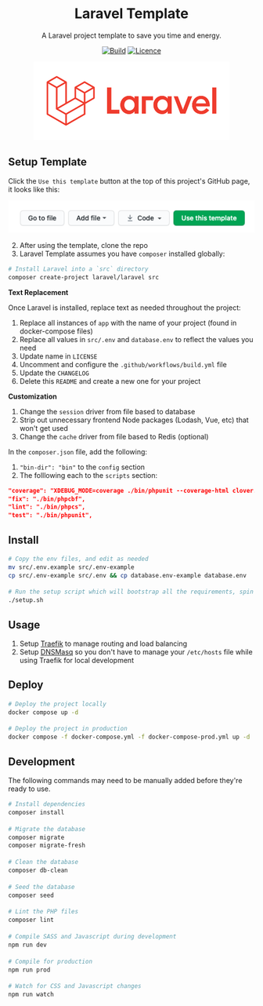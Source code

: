 <div align="center">

# Laravel Template

A Laravel project template to save you time and energy.

[![Build](https://github.com/Justintime50/laravel-template/workflows/build/badge.svg)](https://github.com/Justintime50/laravel-template/actions)
[![Licence](https://img.shields.io/github/license/justintime50/laravel-template)](LICENSE)

<img src="https://raw.githubusercontent.com/justintime50/assets/main/src/laravel-template/showcase.png" alt="Showcase">

</div>

## Setup Template

Click the `Use this template` button at the top of this project's GitHub page, it looks like this:

<img src="https://raw.githubusercontent.com/justintime50/assets/main/src/templates/use_template_button.png" alt="Showcase">

2. After using the template, clone the repo
3. Laravel Template assumes you have `composer` installed globally:

```bash
# Install Laravel into a `src` directory
composer create-project laravel/laravel src
```

**Text Replacement**

Once Laravel is installed, replace text as needed throughout the project:

1. Replace all instances of `app` with the name of your project (found in docker-compose files)
1. Replace all values in `src/.env` and `database.env` to reflect the values you need
1. Update name in `LICENSE`
1. Uncomment and configure the `.github/workflows/build.yml` file
1. Update the `CHANGELOG`
1. Delete this `README` and create a new one for your project

**Customization**

1. Change the `session` driver from file based to database
1. Strip out unnecessary frontend Node packages (Lodash, Vue, etc) that won't get used
1. Change the `cache` driver from file based to Redis (optional)

In the `composer.json` file, add the following:

1. `"bin-dir": "bin"` to the `config` section
1. The folllowing each to the `scripts` section:

```json
"coverage": "XDEBUG_MODE=coverage ./bin/phpunit --coverage-html clover.html --coverage-clover clover.xml",
"fix": "./bin/phpcbf",
"lint": "./bin/phpcs",
"test": "./bin/phpunit",
```

## Install

```bash
# Copy the env files, and edit as needed
mv src/.env.example src/.env-example
cp src/.env-example src/.env && cp database.env-example database.env

# Run the setup script which will bootstrap all the requirements, spin up the service, and migrate the database
./setup.sh
```

## Usage

1. Setup [Traefik](https://github.com/Justintime50/multisite-docker-server) to manage routing and load balancing
1. Setup [DNSMasq](https://gist.github.com/Justintime50/882403451e3231a6c088743e0e66acb5) so you don't have to manage your `/etc/hosts` file while using Traefik for local development

## Deploy

```bash
# Deploy the project locally
docker compose up -d

# Deploy the project in production
docker compose -f docker-compose.yml -f docker-compose-prod.yml up -d
```

## Development

The following commands may need to be manually added before they're ready to use.

```bash
# Install dependencies
composer install

# Migrate the database
composer migrate
composer migrate-fresh

# Clean the database
composer db-clean

# Seed the database
composer seed

# Lint the PHP files
composer lint

# Compile SASS and Javascript during development
npm run dev

# Compile for production
npm run prod

# Watch for CSS and Javascript changes
npm run watch
```
